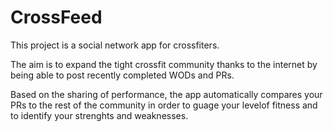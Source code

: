 # CrossFeed

This project is a social network app for crossfiters.

The aim is to expand the tight crossfit community thanks to the internet by being able to post recently completed WODs and PRs.

Based on the sharing of performance, the app automatically compares your PRs to the rest of the community in order to guage your levelof fitness and to identify your strenghts and weaknesses.
